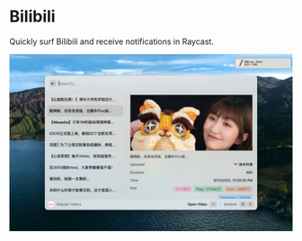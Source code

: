 # Bilibili

Quickly surf Bilibili and receive notifications in Raycast.

![Bilibili](./metadata/bilibili-1.png)